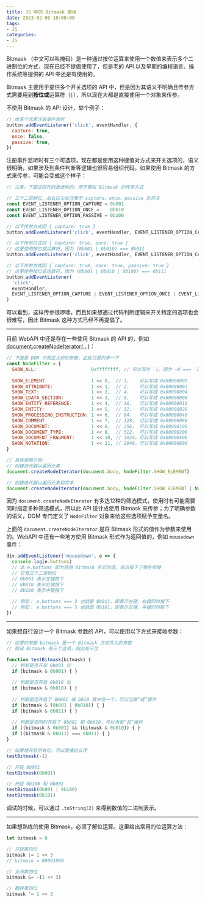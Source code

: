 ```yaml
---
title: JS 中的 Bitmask 使用
date: 2023-02-06 10:00:00
tags:
- JS
categories:
- JS
---
```


Bitmask （中文可以叫掩码）是一种通过按位运算来使用一个数值来表示多个二进制位的方式，现在已经不提倡使用了，但是老的 API 以及早期的编程语言、操作系统等提供的 API 中还是有使用的。

Bitmask 主要用于提供多个开关选项的 API 中，但是因为其语义不明确且传参方式需要用到**按位或**运算符（`|`），所以现在大都是直接使用一个对象来传参。

不使用 Bitmask 的 API 设计，举个例子：

```js
// 给某个元素注册事件监听
button.addEventListener('click', eventHandler, {
  capture: true,
  once: false,
  passive: true,
})
```

注册事件监听时有三个可选项，现在都是使用这种键值对方式来开关选项的，语义很明确，如果涉及到条件判断等逻辑也很容易组织代码。如果使用 Bitmask 的方式来传参，可能会变成这个样子：

```js
// 注意，下面这段代码是虚构的，用于模拟 Bitmask 的传参方式

// 三个二进制位，从右往左依次表示 capture、once、passive 的开关
const EVENT_LISTENER_OPTION_CAPTURE = 0b001
const EVENT_LISTENER_OPTION_ONCE =    0b010
const EVENT_LISTENER_OPTION_PASSIVE = 0b100

// 以下传参方式同 { capture: true }
button.addEventListener('click', eventHandler, EVENT_LISTENER_OPTION_CAPTURE)

// 以下传参方式同 { capture: true, once: true }
// 这里使用按位或运算符，因为 (0b001 | 0b010) === 0b011
button.addEventListener('click', eventHandler, EVENT_LISTENER_OPTION_CAPTURE | EVENT_LISTENER_OPTION_ONCE)

// 以下传参方式同 { capture: true, once: true, passive: true }
// 这里使用按位或运算符，因为 (0b001 | 0b010 | 0b100) === 0b111
button.addEventListener(
  'click',
  eventHandler,
  EVENT_LISTENER_OPTION_CAPTURE | EVENT_LISTENER_OPTION_ONCE | EVENT_LISTENER_OPTION_PASSIVE
)
```

可以看到，这样传参很啰嗦，而且如果想通过代码判断逻辑来开关特定的选项也会很难写，因此 Bitmask 这种方式已经不再提倡了。

-----

目前 WebAPI 中还是存在一些使用 Bitmask 的 API 的，例如 [document.createNodeIterator(...)](https://developer.mozilla.org/zh-CN/docs/Web/API/Document/createNodeIterator)：

```js
// 下面是 DOM 中预定义好的参数，此处只是列举一下
const NodeFilter = {
  SHOW_ALL:                    0xffffffff, // 可以写作 -1，因为 ~0 === -1，等于说每一位都是 1
  
  SHOW_ELEMENT:                1 << 0,  // 1，   可以写成 0x00000001
  SHOW_ATTRIBUTE:              1 << 1,  // 2，   可以写成 0x00000002
  SHOW_TEXT:                   1 << 2,  // 4，   可以写成 0x00000004
  SHOW_CDATA_SECTION:          1 << 3,  // 8，   可以写成 0x00000008
  SHOW_ENTITY_REFERENCE:       1 << 4,  // 16，  可以写成 0x00000010
  SHOW_ENTITY:                 1 << 5,  // 32，  可以写成 0x00000020
  SHOW_PROCESSING_INSTRUCTION: 1 << 6,  // 64，  可以写成 0x00000040
  SHOW_COMMENT:                1 << 7,  // 128， 可以写成 0x00000080
  SHOW_DOCUMENT:               1 << 8,  // 256， 可以写成 0x00000100
  SHOW_DOCUMENT_TYPE:          1 << 9,  // 512， 可以写成 0x00000200
  SHOW_DOCUMENT_FRAGMENT:      1 << 10, // 1024，可以写成 0x00000400
  SHOW_NOTATION:               1 << 11, // 2048，可以写成 0x00000800
}

// 具体使用示例:
// 创建迭代器以遍历元素
document.createNodeIterator(document.body, NodeFilter.SHOW_ELEMENT)

// 创建迭代器以遍历元素和文本
document.createNodeIterator(document.body, NodeFilter.SHOW_ELEMENT | NodeFilter.SHOW_TEXT)
```

因为 `document.createNodeIterator` 有多达12种的筛选模式，使用时有可能需要同时指定多种筛选模式，所以此 API 设计成使用 Bitmask 来传参；为了明确参数的语义，DOM 专门定义了 `NodeFilter` 对象来给这些选项赋予变量名。



上面的 `document.createNodeIterator` 是将 Bitmask 形式的值作为参数来使用的。WebAPI 中还有一些地方使用 Bitmask 形式作为返回值的，例如 `mousedown` 事件：

```js
div.addEventListener('mousedown', e => {
  console.log(e.buttons)
  // 此 e.buttons 即为使用 Bitmask 形式的值，表示按下了哪些按键
  // 它有三个二进制位
  // 0b001 表示左键按下
  // 0b010 表示右键按下
  // 0b100 表示中键按下
  
  // 例如： e.buttons === 3 也就是 0b011，即表示左键、右键同时按下
  // 例如： e.buttons === 5 也就是 0b101，即表示左键、中键同时按下
})
```

-----

如果想自行设计一个 Bitmask 参数的 API，可以使用以下方式来接收参数：

```js
// 这里的参数 bitmask 是一个 Bitmask 方式传入的参数
// 假设 Bitmask 有三个选项，因此有三位

function testBitmask(bitmask) {
  // 判断是否开启 0b001 位
  if (bitmask & 0b001) { }
  
  // 判断是否开启 0b010 位
  if (bitmask & 0b010) { }
  
  // 判断是否开启了 0b001 或 b010 其中任一个，可以当做“或”操作
  if (bitmask & (0b001 | 0b010)) { }
  if (bitmask & 0b011) { }
  
  // 判断是否同时开启了 0b001 和 0b010，可以当做“且”操作
  if ((bitmask & 0b001) && (bitmask & 0b010)) { }
  if ((bitmask & 0b011) === 0b011) { }
}

// 如果想开启所有位，可以直接这么传
testBitmask(-1)

// 开启 0b001
testBitmask(0b001)

// 开启 0b100 和 0b001
testBitmask(0b001 | 0b100)
testBitmask(0b101)
```

调试的时候，可以通过 `.toString(2)` 来得到数值的二进制表示。

-----

如果想熟练的使用 Bitmask，必须了解位运算。这里给出常用的位运算方法：

```js
let bitmask = 0

// 开启第四位
bitmask |= 1 << 3
// bitmask = 00001000

// 关闭第四位
bitmask &= ~(1 << 3)

// 翻转第四位
bitmask ^= 1 << 3
```

